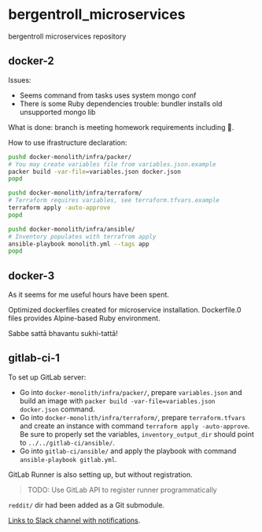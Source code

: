 # bergentroll_microservices

bergentroll microservices repository

## docker-2

Issues:

- Seems command from tasks uses system mongo conf
- There is some Ruby dependencies trouble: bundler installs old unsupported
  mongo lib

What is done: branch is meeting homework requirements including 🌟.

How to use ifrastructure declaration:
```bash
pushd docker-monolith/infra/packer/
# You may create variables file from variables.json.example
packer build -var-file=variables.json docker.json
popd

pushd docker-monolith/infra/terraform/
# Terraform requires variables, see terraform.tfvars.example
terraform apply -auto-approve
popd

pushd docker-monolith/infra/ansible/
# Inventory populates with terrafrom apply
ansible-playbook monolith.yml --tags app
popd
```

## docker-3

As it seems for me useful hours have been spent.

Optimized dockerfiles created for microservice installation. Dockerfile.0 files
provides Alpine-based Ruby environment.

Sabbe sattā bhavantu sukhi-tattā!

## gitlab-ci-1

To set up GitLab server:
- Go into `docker-monolith/infra/packer/`, prepare `variables.json` and build
  an image with `packer build -var-file=variables.json docker.json` command.
- Go into `docker-monolith/infra/terraform/`, prepare `terraform.tfvars` and
  create an instance with command `terraform apply -auto-approve`. Be sure to
  properly set the variables, `inventory_output_dir` should point to
  `../../gitlab-ci/ansible/`.
- Go into `gitlab-ci/ansible/` and apply the playbook with command
  `ansible-playbook gitlab.yml`.

GitLab Runner is also setting up, but without registration.

> TODO: Use GitLab API to register runner programmatically

`reddit/` dir had been added as a Git submodule.

[Links to Slack channel with
notifications](slack://channel?idC02GPEREZRR=&team=T6HR0TUP3).

